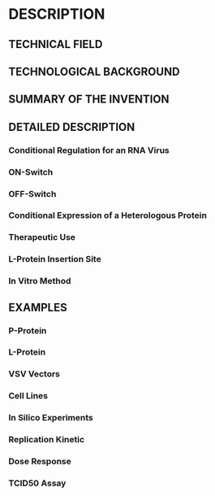 # DESCRIPTION

## TECHNICAL FIELD

## TECHNOLOGICAL BACKGROUND

## SUMMARY OF THE INVENTION

## DETAILED DESCRIPTION

### Conditional Regulation for an RNA Virus

### ON-Switch

### OFF-Switch

### Conditional Expression of a Heterologous Protein

### Therapeutic Use

### L-Protein Insertion Site

### In Vitro Method

## EXAMPLES

### P-Protein

### L-Protein

### VSV Vectors

### Cell Lines

### In Silico Experiments

### Replication Kinetic

### Dose Response

### TCID50 Assay

